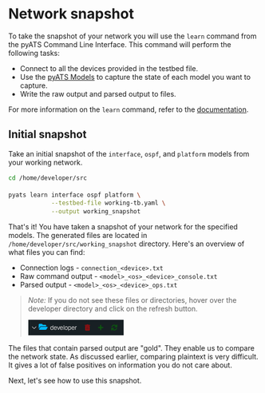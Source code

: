 # Network snapshot

To take the snapshot of your network you will use the `learn` command from the pyATS Command Line Interface. This command will perform the following tasks:

* Connect to all the devices provided in the testbed file.
* Use the [pyATS Models](https://pubhub.devnetcloud.com/media/genie-feature-browser/docs/#/models) to capture the state of each model you want to capture.
* Write the raw output and parsed output to files.

For more information on the `learn` command, refer to the [documentation](https://pubhub.devnetcloud.com/media/genie-docs/docs/cli/genie_learn.html).

## Initial snapshot

Take an initial snapshot of the `interface`, `ospf`, and `platform` models from your working network.

```bash
cd /home/developer/src

pyats learn interface ospf platform \
            --testbed-file working-tb.yaml \
            --output working_snapshot
```

That's it! You have taken a snapshot of your network for the specified models. The generated files are located in `/home/developer/src/working_snapshot` directory. Here's an overview of what files you can find:

* Connection logs - `connection_<device>.txt`
* Raw command output - `<model>_<os>_<device>_console.txt`
* Parsed output - `<model>_<os>_<device>_ops.txt`

> *Note:*  If you do not see these files or directories, hover over the developer directory and click on the refresh button.
>
>![refresh](images/refresh.png)

The files that contain parsed output are "gold". They enable us to compare the network state. As discussed earlier, comparing plaintext is very difficult. It gives a lot of false positives on information you do not care about.

Next, let's see how to use this snapshot.
